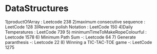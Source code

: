 # DataStructures
1)productOfArray : Leetcode 238
2)maximum consecutive sequence : LeetCode 128
3)Reverse polish Notation : LeetCode 150
4)Daily Temperatures : LeetCode 739
5) minimumTimeToMakeRopeColourful : Leetcode 1578
6) Minimum Path Sum -: Leetcode 64
7)  Generate paranthesis -: Leetcode 22
8) Winning a TIC-TAC-TOE game -: LeetCode 1275